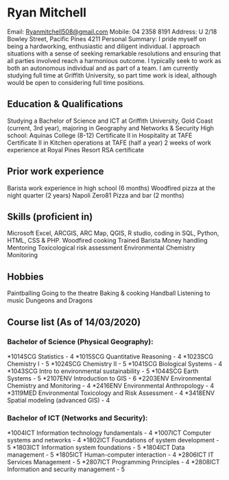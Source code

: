 # Ryan Mitchell
Email: Ryanmitchell508@gmail.com
Mobile: 04 2358 8191
Address: U 2/18 Bowley Street, Pacific Pines 4211
Personal Summary: I pride myself on being a hardworking, enthusiastic and diligent individual. I approach situations with a sense of seeking remarkable resolutions and ensuring that all parties involved reach a harmonious outcome. I typically seek to work as both an autonomous individual and as part of a team. I am currently studying full time at Griffith University, so part time work is ideal, although would be open to considering full time positions. 

## Education & Qualifications
Studying a Bachelor of Science and ICT at Griffith University, Gold Coast (current, 3rd year), majoring in Geography and Networks & Security
High school: Aquinas College (8-12)
Certificate II in Hospitality at TAFE
Certificate II in Kitchen operations at TAFE (half a year)
2 weeks of work experience at Royal Pines Resort
RSA certificate

## Prior work experience
Barista work experience in high school (6 months)
Woodfired pizza at the night quarter (2 years)
Napoli Zero81 Pizza and bar (2 months)

## Skills (proficient in)
Microsoft Excel, ARCGIS, ARC Map, QGIS, R studio, coding in SQL, Python, HTML, CSS & PHP.
Woodfired cooking                            Trained Barista
Money handling                               Mentoring
Toxicological risk assessment			           Environmental Chemistry Monitoring

## Hobbies
Paintballing                                               Going to the theatre
Baking & cooking                                           Handball
Listening to music                                         Dungeons and Dragons

## Course list (As of 14/03/2020)
### Bachelor of Science (Physical Geography):
*1014SCG Statistics - 4 
*1015SCG Quantitative Reasoning - 4 
*1023SCG Chemistry I - 5 
*1024SCG Chemistry II - 5 
*1041SCG Biological Systems - 4 
*1043SCG Intro to environmental sustainability - 5 
*1044SCG Earth Systems - 5 
*2107ENV Introduction to GIS - 6 
*2203ENV Environmental Chemistry and Monitoring - 4 
*2416ENV Environmental Anthropology - 4 
*3119MED Environmental Toxicology and Risk Assessment - 4 
*3418ENV Spatial modeling (advanced GIS) - 4 

### Bachelor of ICT (Networks and Security):

*1004ICT Information technology fundamentals - 4 
*1007ICT Computer systems and networks - 4 
*1802ICT Foundations of system development - 5 
*1803ICT Information system foundations - 5 
*1804ICT Data management - 5 
*1805ICT Human-computer interaction - 4 
*2806ICT IT Services Management - 5 
*2807ICT Programming Principles - 4 
*2808ICT Information and security management - 5
